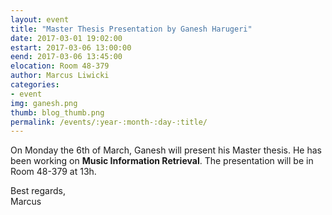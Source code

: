 ```yaml
---
layout: event
title: "Master Thesis Presentation by Ganesh Harugeri"
date: 2017-03-01 19:02:00
estart: 2017-03-06 13:00:00
eend: 2017-03-06 13:45:00
elocation: Room 48-379
author: Marcus Liwicki
categories:
- event
img: ganesh.png
thumb: blog_thumb.png
permalink: /events/:year-:month-:day-:title/
---
```


On Monday the 6th of March, Ganesh will present his Master thesis. He has been working on __Music Information Retrieval__.
The presentation will be in Room 48-379 at 13h.

Best regards, <br>
Marcus
